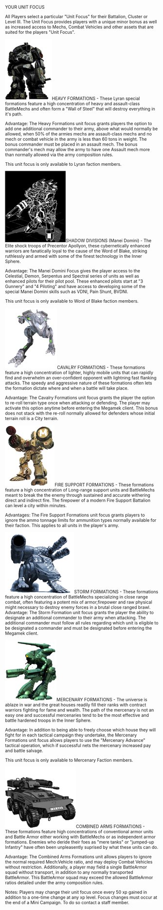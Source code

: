 YOUR UNIT FOCUS

All Players select a particular "Unit Focus" for their Battalion, Cluster or Level III. The Unit Focus provides players with a unique minor bonus as well as increased access to Mechs, Combat Vehicles and other assets that are suited for the players "Unit Focus".



![battlemaster](../_img/battlemaster200.png)HEAVY FORMATIONS - These Lyran special formations feature a high concentration of heavy and assault-class BattleMechs and often form a "Wall of Steel" that will destroy everything in it's path.  

Advantage: The Heavy Formations unit focus grants players the option to add one additional commander to their army, above what would normally be allowed, when 50% of the armies mechs are assault-class mechs and no mech or combat vehicle in the army is less than 60 tons in weight. The bonus commander must be placed in an assault mech. The bonus commander's mech may allow the army to have one Assault mech more than normally allowed via the army composition rules.

This unit focus is only available to Lyran faction members. 

 

![Celestial](../_img/f8024965c1f79b67331affb880ef1505_02al.png)SHADOW DIVISIONS (Manei Domini) - The Elite shock troops of Precentor Apollyon, these cybernetically enhanced warriors are fanatically loyal to the cause of the Word of Blake, striking ruthlessly and 
armed with some of the finest technology in the Inner Sphere.

Advantage: The Manei Domini Focus gives the player access to the Celestial, Demon, Serpentus and Spectral series of units as well as enhanced pilots for their pilot pool. These enhanced pilots start at "3 Gunnery" and "4 Piloting" and have access to developing some of the special Manei Domini skills such as VDNI, Pain Shunt, BVDNI.

This unit focus is only available to Word of Blake faction members.


![raptor](../_img/raptor200_r1xt.png)CAVALRY FORMATIONS - These formations feature a high concentration of lighter, highly mobile units that can rapidly find and overwhelm an over-confident opponent with lightning fast flanking attacks. The speedy and aggressive nature of these formations often lets the formation dictate where and when a battle will take place.

Advantage: The Cavalry Formations unit focus grants the player the option to re-roll terrain type once when attacking or defending. The player may activate this option anytime before entering the Megamek client. This bonus does not stack with the re-roll normally allowed for defenders whose initial terrain roll is a City terrain.


![longbow](../_img/longbow200.png)FIRE SUPPORT FORMATIONS - These formations feature a high concentration of Long-range support units and BattleMechs meant to break the the enemy through sustained and accurate withering direct and indirect fire. The firepower of a modern Fire Support Battalion can level a city within minutes.

Advantages: The Fire Support Formations unit focus grants players to ignore the ammo tonnage limits for ammunition types normally available for their faction. This applies to all units in the player's army.


![Barghest](../_img/barghast200_fpfr.png)STORM FORMATIONS - These formations feature a high concentration of BattleMechs specializing in close range combat, often featuring a potent mix of armor,firepower and raw physical might necessary to destroy enemy forces in a brutal close ranged brawl. 
Advantage: The Storm Formation unit focus grants the player the ability to designate an additional commander to their army when attacking. The additional commander must follow all rules regarding which unit is eligible to be designated a commander and must be designated before entering the Megamek client.



![Marauder](../_img/1bc8e77840009c134f7db2d5f54310bd_41at_82a5.png)MERCENARY FORMATIONS - The universe is ablaze in war and the great houses readily fill their ranks with contract warriors fighting for fame and wealth. The path of the mercenary is not an easy one and successful mercenaries tend to be the most effective and battle hardened troops in the Inner Sphere.

Advantage: In addition to being able to freely choose which house they will fight for in each tactical campaign they undertake, the Mercenary Formations unit focus allows players to use the "Mercenary Advance" tactical operation, which if successful nets the mercenary increased pay and battle salvage.

This unit focus is only available to Mercenary Faction members. 


![tank](../_img/tank200.png)COMBINED ARMS FORMATIONS - These formations feature high concentrations of conventional armor units and Battle Armor  either working with BattleMechs or as independent armor formations. Enemies who deride their foes as "mere tanks" or "jumped-up Infantry" have often been unpleasently suprised by what these units can do. 

Advantage: The Combined Arms Formations unit allows players to ignore the normal required Mech:Vehicle ratio, and may deploy Combat Vehicles without restriction. Additionally, a player may field a single BattleArmor squad without transport, in addition to any normally transported BattleArmor. This BattleArmor squad may exceed the allowed BattleArmor ratios detailed under the army composition rules.  


Notes: 
Players may change their unit focus once every 50 xp gained in addition to a one-time change at any xp level. Focus changes must occur at the end of a Mini Campaign. To do so contact a staff member.
